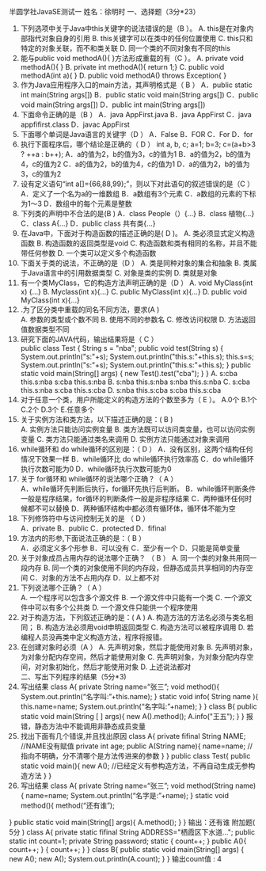 半圆学社JavaSE测试⼀
姓名：徐明时
⼀、选择题（3分*23） 
1. 下列选项中关于Java中this关键字的说法错误的是（B ）。 
A. this是在对象内部指代对象⾃身的引⽤ 
B. this关键字可以在类中的任何位置使⽤ 
C. this只和特定的对象关联，⽽不和类关联 
D. 同⼀个类的不同对象有不同的this 
2. 能与public void methodA(){ }⽅法形成重载的有（C ）。 
A. private void methodA(){ } 
B. private int methodA(){ return 1;} 
C. public void methodA(int a){ } 
D. public void methodA() throws Exception{ } 
3. 作为Java应⽤程序⼊⼝的main⽅法，其声明格式是（ B
） 
A．public static int main(String args[]) 
B．public static void main(String args[]) 
C．public void main(String args[]) 
D．public int main(String args[]) 
4. 下⾯命令正确的是（B ） 
A．java AppFirst.java B．java AppFirst 
C．java appfifirst.class D．javac AppFirst 
5. 下⾯哪个单词是Java语⾔的关键字（D
） 
A．False B．FOR C．For D．for 
6. 执⾏下⾯程序后，哪个结论是正确的（ D
） 
int a, b, c; 
a=1; b=3; c=(a+b>3 ? ++a : b++); 
A．a的值为2，b的值为3，c的值为1 
B．a的值为2，b的值为4，c的值为2 
C．a的值为2，b的值为4，c的值为1 
D．a的值为2，b的值为3，c的值为2  
7. 设有定义语句“int a[]={66,88,99};”，则以下对此语句的叙述错误的是（C ） 
A．定义了⼀个名为a的⼀维数组 
B．a数组有3个元素 
C．a数组的元素的下标为1～3 
D．数组中的每个元素是整数 
8. 下列类的声明中不合法的是(B ) 
A．class People（）{…} 
B．class 植物{…} 
C．class A{…} 
D．public class 共有类{…} 
9. 在Java中，下⾯对于构造函数的描述正确的是( D
)。 
A. 类必须显式定义构造函数 
B. 构造函数的返回类型是void 
C. 构造函数和类有相同的名称，并且不能带任何参数 
D. ⼀个类可以定义多个构造函数 
10. 下⾯关于类的说法，不正确的是（D ） 
A. 类是同种对象的集合和抽象 
B. 类属于Java语⾔中的引⽤数据类型 
C. 对象是类的实例 
D. 类就是对象 
11. 有⼀个类MyClass，它的构造⽅法声明正确的是（D ） 
A. 
void MyClass(int x) {…} 
B. 
Myclass(int x){...} 
C. 
public MyClass(int x){…} 
D. 
public void MyClass(int x){…} 
12. .为了区分类中重载的同名不同⽅法，要求(A )  
A. 参数的类型或个数不同 
B. 使⽤不同的参数名 
C. 修改访问权限 
D. ⽅法返回值数据类型不同 
13. 研究下⾯的JAVA代码，输出结果将是（ C
）  
public class Test { 
String s = "nba"; 
public void test(String s) { 
System.out.println("s:"+s); 
System.out.println("this.s:"+this.s); 
this.s=s; 
System.out.println("s:"+s); 
System.out.println("this.s:"+this.s); 
} 
public static void main(String[] args) { 
new Test().test("cba"); 
} 
} 
A. s:cba this.s:nba s:cba this.s:nba 
B. s:nba this.s:nba s:nba this.s:nba 
C. s:cba this.s:nba s:cba this.s:cba 
D. s:nba this.s:cba s:cba this.s:cba  
14. 对于任意⼀个类，⽤户所能定义的构造⽅法的个数⾄多为（ E
）。 
A.0个 
B.1个 
C.2个 
D.3个 
E.任意多个 
15. 关于实例⽅法和类⽅法，以下描述正确的是：( B
)  
A. 实例⽅法只能访问实例变量 
B. 类⽅法既可以访问类变量，也可以访问实例变量 
C. 类⽅法只能通过类名来调⽤ 
D. 实例⽅法只能通过对象来调⽤ 
16. while循环和 do while循环的区别是：（ D
） 
A．没有区别，这两个结构任何情况下效果⼀样 
B．while循环⽐ do while循环执⾏效率⾼ 
C．do while循环执⾏次数可能为0 
D．while循环执⾏次数可能为0 
17. 关于 for循环和 while循环的说法哪个正确？（ A
）  
A．while循环先判断后执⾏，for循环先执⾏后判断。 
B．while循环判断条件⼀般是程序结果，for循环的判断条件⼀般是⾮程序结果 
C．两种循环任何时候都不可以替换 
D．两种循环结构中都必须有循环体，循环体不能为空  
18. 下列修饰符中与访问控制⽆关的是 （ D
）  
A．private 
B．public 
C．protected 
D．fifinal 
19. ⽅法内的形参,下⾯说法正确的是：（ B
）  
A．必须定义多个形参 
B．可以没有 
C．⾄少有⼀个 
D．只能是简单变量 
20. 关于对象成员占⽤内存的说法哪个正确？ （ B
） 
A. 同⼀个类的对象共⽤同⼀段内存 
B. 同⼀个类的对象使⽤不同的内存段，但静态成员共享相同的内存空间 
C．对象的⽅法不占⽤内存 
D．以上都不对  
21. 下列说法哪个正确？（ A
）  
A. ⼀个程序可以包含多个源⽂件 
B. ⼀个源⽂件中只能有⼀个类 
C. ⼀个源⽂件中可以有多个公共类 
D. ⼀个源⽂件只能供⼀个程序使⽤  
22. 对于构造⽅法，下列叙述正确的是：( A
) 
A. 构造⽅法的⽅法名必须与类名相同； 
B. 构造⽅法必须⽤void申明返回类型 
C. 构造⽅法可以被程序调⽤ 
D. 若编程⼈员没再类中定义构造⽅法，程序将报错。 
23. 在创建对象时必须（A ） 
A. 先声明对象，然后才能使⽤对象 
B. 先声明对象，为对象分配内存空间，然后才能使⽤对象 
C. 先声明对象，为对象分配内存空间，对对象初始化，然后才能使⽤对象 
D. 上述说法都对  
⼆、写出下列程序的结果（5分*3) 
1. 写出结果 
class A{ 
private String name=“张三”; 
void method(){ 
System.out.println(“名字叫:”+this.name); 
} 
static void info( String name ){ 
this.name=name; 
System.out.println(“名字叫:”+name); 
} 
} 
class B{ 
public static void main(String [ ] args){ 
new A().method(); 
A.info("王五"); 
} 
}
报错，静态方法中不能调用非静态成员变量
2. 找出下⾯有⼏个错误,并且找出原因 
class A{ 
private fifinal String NAME; //NAME没有赋值
private int age; 
public A(String name){ 
name=name; //指向不明确，分不清哪个是方法传进来的参数
} 
} 
public class Test{ 
public static void main(){ 
new A();  //已经定义有参构造方法，不再自动生成无参构造方法
} 
} 
3. 写出结果 
class A{ 
private String name=“张三”; 
void method(String name){ 
name=name; 
System.out.println(“名字是:”+name); 
} 
static void method(){ 
method(“还有谁”); 
 
} 
public static void main(String[] args){ 
A.method(); 
} 
} 
输出：还有谁
附加题( 5分 ) 
class A{ 
private static fifinal String ADDRESS="栖霞区下⽔道..."; 
public static int count=1; 
private String password; 
static { 
count++; 
} 
public A(){ 
count++; 
} 
{ 
count++; 
} 
} 
class B{ 
public static void main(String[] args) { 
new A(); 
new A(); 
System.out.println(A.count); 
} 
} 
输出count值 : 4
